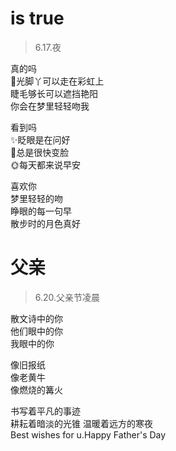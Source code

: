 # is true
> 6.17.夜  

真的吗   
光脚丫可以走在彩虹上   
睫毛够长可以遮挡艳阳   
你会在梦里轻轻吻我

看到吗  
✨眨眼是在问好  
🌛总是很快变脸  
🌞每天都来说早安

喜欢你  
梦里轻轻的吻  
睁眼的每一句早   
散步时的月色真好


# 父亲   
> 6.20.父亲节凌晨     

散文诗中的你    
他们眼中的你   
我眼中的你    

像旧报纸   
像老黄牛    
像燃烧的篝火    

书写着平凡的事迹     
耕耘着暗淡的光锥
温暖着远方的寒夜  
Best wishes for u.Happy Father's Day